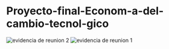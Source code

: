 # Proyecto-final-Econom-a-del-cambio-tecnol-gico
![evidencia de reunion 2](https://github.com/FernandoArraes/Proyecto-final-Econom-a-del-cambio-tecnol-gico/assets/62870978/a6cd60a5-a2d7-411b-9766-47c7e987880b)
![evidencia de reunion 1](https://github.com/FernandoArraes/Proyecto-final-Econom-a-del-cambio-tecnol-gico/assets/62870978/2d593deb-837c-4e1f-913d-5780d25afb3c)
